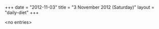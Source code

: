 +++
date = "2012-11-03"
title = "3 November 2012 (Saturday)"
layout = "daily-diet"
+++


\<no entries\>

